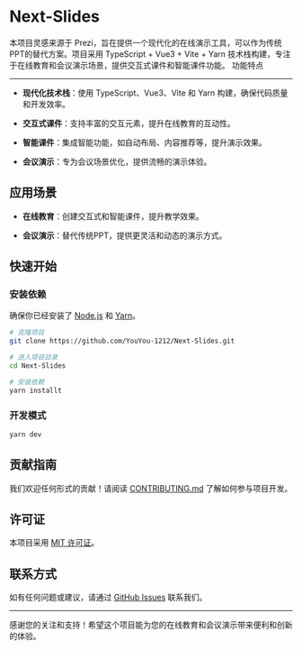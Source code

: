# Next-Slides

本项目灵感来源于 Prezi，旨在提供一个现代化的在线演示工具，可以作为传统PPT的替代方案。项目采用 TypeScript + Vue3 + Vite + Yarn 技术栈构建，专注于在线教育和会议演示场景，提供交互式课件和智能课件功能。
功能特点

----

* **现代化技术栈**：使用 TypeScript、Vue3、Vite 和 Yarn 构建，确保代码质量和开发效率。

* **交互式课件**：支持丰富的交互元素，提升在线教育的互动性。

* **智能课件**：集成智能功能，如自动布局、内容推荐等，提升演示效果。

* **会议演示**：专为会议场景优化，提供流畅的演示体验。
  
  

应用场景
----

* **在线教育**：创建交互式和智能课件，提升教学效果。

* **会议演示**：替代传统PPT，提供更灵活和动态的演示方式。
  
  

快速开始
----

### 安装依赖

确保你已经安装了 [Node.js](https://nodejs.org/) 和 [Yarn](https://yarnpkg.com/)。

```bash
# 克隆项目
git clone https://github.com/YouYou-1212/Next-Slides.git

# 进入项目目录
cd Next-Slides

# 安装依赖
yarn installt
```

### 开发模式

```bash
yarn dev
```



贡献指南
----

我们欢迎任何形式的贡献！请阅读 [CONTRIBUTING.md](https://contributing.md/) 了解如何参与项目开发。



许可证
---

本项目采用 [MIT 许可证](https://license/)。



联系方式
----

如有任何问题或建议，请通过 [GitHub Issues](https://github.com/your-username/prezi-inspired-presentation-tool/issues) 联系我们。



----

感谢您的关注和支持！希望这个项目能为您的在线教育和会议演示带来便利和创新的体验。
